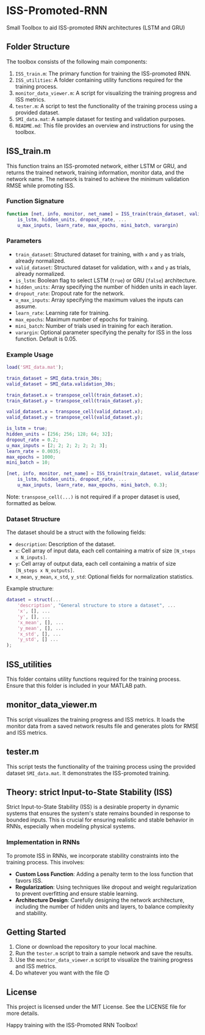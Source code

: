 # ISS-Promoted-RNN
Small Toolbox to aid ISS-promoted RNN architectures (LSTM and GRU)

## Folder Structure

The toolbox consists of the following main components:

1. `ISS_train.m`: The primary function for training the ISS-promoted RNN.
2. `ISS_utilities`: A folder containing utility functions required for the training process.
3. `monitor_data_viewer.m`: A script for visualizing the training progress and ISS metrics.
4. `tester.m`: A script to test the functionality of the training process using a provided dataset.
5. `SMI_data.mat`: A sample dataset for testing and validation purposes.
6. `README.md`: This file provides an overview and instructions for using the toolbox.

## ISS_train.m

This function trains an ISS-promoted network, either LSTM or GRU, and returns the trained network, training information, monitor data, and the network name. The network is trained to achieve the minimum validation RMSE while promoting ISS.

### Function Signature

```matlab
function [net, info, monitor, net_name] = ISS_train(train_dataset, valid_dataset, ...
    is_lstm, hidden_units, dropout_rate, ...
    u_max_inputs, learn_rate, max_epochs, mini_batch, varargin)
```

### Parameters

-   `train_dataset`: Structured dataset for training, with `x` and `y` as trials, already normalized.
-   `valid_dataset`: Structured dataset for validation, with `x` and `y` as trials, already normalized.
-   `is_lstm`: Boolean flag to select LSTM (`true`) or GRU (`false`) architecture.
-   `hidden_units`: Array specifying the number of hidden units in each layer.
-   `dropout_rate`: Dropout rate for the network.
-   `u_max_inputs`: Array specifying the maximum values the inputs can assume.
-   `learn_rate`: Learning rate for training.
-   `max_epochs`: Maximum number of epochs for training.
-   `mini_batch`: Number of trials used in training for each iteration.
-   `varargin`: Optional parameter specifying the penalty for ISS in the loss function. Default is 0.05.

### Example Usage

```matlab
load('SMI_data.mat');

train_dataset = SMI_data.train_30s;
valid_dataset = SMI_data.validation_30s;

train_dataset.x = transpose_cell(train_dataset.x);
train_dataset.y = transpose_cell(train_dataset.y);

valid_dataset.x = transpose_cell(valid_dataset.x);
valid_dataset.y = transpose_cell(valid_dataset.y);

is_lstm = true;
hidden_units = [256; 256; 128; 64; 32];
dropout_rate = 0.2;
u_max_inputs = [2; 2; 2; 2; 2; 2; 3];
learn_rate = 0.0035;
max_epochs = 1000;
mini_batch = 10;

[net, info, monitor, net_name] = ISS_train(train_dataset, valid_dataset, ...
    is_lstm, hidden_units, dropout_rate, ...
    u_max_inputs, learn_rate, max_epochs, mini_batch, 0.3);
```

Note: `transpose_cell(...)` is not required if a proper dataset is used, formatted as below.

### Dataset Structure

The dataset should be a struct with the following fields:

-   `description`: Description of the dataset.
-   `x`: Cell array of input data, each cell containing a matrix of size `[N_steps x N_inputs]`.
-   `y`: Cell array of output data, each cell containing a matrix of size `[N_steps x N_outputs]`.
-   `x_mean`, `y_mean`, `x_std`, `y_std`: Optional fields for normalization statistics.

Example structure:

```matlab
dataset = struct(...
    'description', "General structure to store a dataset", ...
    'x', [], ...
    'y', [], ...
    'x_mean', [], ...
    'y_mean', [], ...
    'x_std', [], ...
    'y_std', [] ...
);
```

ISS_utilities
-------------

This folder contains utility functions required for the training process. Ensure that this folder is included in your MATLAB path.

monitor_data_viewer.m
---------------------

This script visualizes the training progress and ISS metrics. It loads the monitor data from a saved network results file and generates plots for RMSE and ISS metrics.

tester.m
--------

This script tests the functionality of the training process using the provided dataset `SMI_data.mat`. It demonstrates the ISS-promoted training.

Theory: strict Input-to-State Stability (ISS)
--------------------------------------

Strict Input-to-State Stability (ISS) is a desirable property in dynamic systems that ensures the system's state remains bounded in response to bounded inputs. This is crucial for ensuring realistic and stable behavior in RNNs, especially when modeling physical systems.

### Implementation in RNNs

To promote ISS in RNNs, we incorporate stability constraints into the training process. This involves:

-   **Custom Loss Function**: Adding a penalty term to the loss function that favors ISS.
-   **Regularization**: Using techniques like dropout and weight regularization to prevent overfitting and ensure stable learning.
-   **Architecture Design**: Carefully designing the network architecture, including the number of hidden units and layers, to balance complexity and stability.

Getting Started
---------------

1.  Clone or download the repository to your local machine. 
2.  Run the `tester.m` script to train a sample network and save the results.
3.  Use the `monitor_data_viewer.m` script to visualize the training progress and ISS metrics.
4.  Do whatever you want with the file :blush:

License
-------

This project is licensed under the MIT License. See the LICENSE file for more details.

Happy training with the ISS-Promoted RNN Toolbox!
